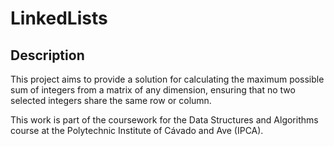 # LinkedLists

## Description
This project aims to provide a solution for calculating the maximum possible sum of integers from a matrix of any dimension, ensuring that no two selected integers share the same row or column. 

This work is part of the coursework for the Data Structures and Algorithms course at the Polytechnic Institute of Cávado and Ave (IPCA).
